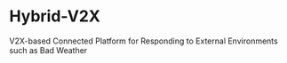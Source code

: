 # Hybrid-V2X
V2X-based Connected Platform for Responding to External Environments such as Bad Weather
